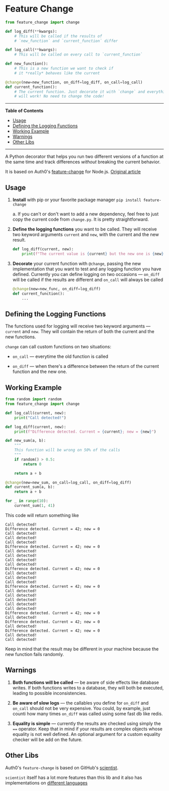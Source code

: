 # Feature Change

``` python
from feature_change import change

def log_diff(**kwargs):
    # This will be called if the results of
    # `new_function` and `current_function` differ

def log_call(**kwargs):
    # This will be called on every call to `current_function`

def new_function():
    # This is a new function we want to check if
    # it *really* behaves like the current

@change(new=new_function, on_diff=log_diff, on_call=log_call)
def current_function():
    # The current function. Just decorate it with `change` and everything
    # will work! No need to change the code!

```

---
**Table of Contents**

* [Usage](#usage)
* [Defining the Logging Functions](#defining-the-logging-functions)
* [Working Example](#working-example)
* [Warnings](#warnings)
* [Other Libs](#other-libs)
---

A Python decorator that helps you run two different versions of a function at
the same time and track differences _without_ breaking the current behavior.

It is based on Auth0's [feature-change](https://github.com/dschenkelman/feature-change)
for Node.js. [Original article](https://auth0.com/blog/feature-changes-at-auth0/)

## Usage

1. **Install** with pip or your favorite package manager `pip install feature-change`

    a. If you can't or don't want to add a new dependency, feel free to just
       copy the current code from `change.py`. It is pretty straightforward.

2. **Define the logging functions** you want to be called. They will receive two keyword
   arguments `current` and `new`, with the current and the new result.

    ```python
    def log_diff(current, new):
        print(f"The current value is {current} but the new one is {new})
    ```

3. **Decorate** your current function with `@change`, passing the new implementation
   that you want to test and any logging function you have defined. Currently
   you can define logging on two occasions ― `on_diff` will be called if the
   results are different and `on_call` will always be called

    ```python
    @change(new=new_func, on_diff=log_diff)
    def current_function():
        ...
    ```

## Defining the Logging Functions

The functions used for logging will receive two keyword arguments ― `current`
and `new`. They will contain the return of both the current and the new functions.

`change` can call custom functions on two situations:

* `on_call` ― everytime the old function is called

* `on_diff` ― when there's a difference between the return of the current function
  and the new one.

## Working Example

```python
from random import random
from feature_change import change

def log_call(current, new):
    print("Call detected!")

def log_diff(current, new):
    print(f"Difference detected. Current = {current}; new = {new}")

def new_sum(a, b):
    """
    This function will be wrong on 50% of the calls
    """
    if random() > 0.5:
        return 0

    return a + b

@change(new=new_sum, on_call=log_call, on_diff=log_diff)
def current_sum(a, b):
    return a + b

for _ in range(10):
    current_sum(1, 41)
```

This code will return something like

```text
Call detected!
Difference detected. Current = 42; new = 0
Call detected!
Call detected!
Call detected!
Difference detected. Current = 42; new = 0
Call detected!
Call detected!
Call detected!
Call detected!
Difference detected. Current = 42; new = 0
Call detected!
Call detected!
Call detected!
Difference detected. Current = 42; new = 0
Call detected!
Call detected!
Call detected!
Call detected!
Call detected!
Difference detected. Current = 42; new = 0
Call detected!
Difference detected. Current = 42; new = 0
Call detected!
Difference detected. Current = 42; new = 0
Call detected!
Call detected!
```

Keep in mind that the result may be different in your machine because the
new function fails randomly.

## Warnings

1. **Both functions will be called** ― be aware of side effects like database
   writes. If both functions writes to a database, they will both be executed,
   leading to possible inconsistencies.

2. **Be aware of slow logs** ― the callables you define for `on_diff` and `on_call`
   should not be very expensive. You could, by example, just counti how many times
   `on_diff` was called using some fast db like redis.

3. **Equality is simple** ― currently the results are checked using simply the
   `==` operator. Keep that in mind if your results are complex objects whose
   equality is not well defined. An optional argument for a custom equality
   checker will be add on the future.

## Other Libs

Auth0's `feature-change` is based on GitHub's [scientist](https://github.com/github/scientist).

`scientist` itself has a lot more features than this lib and it
also has implementations on [different languages](https://github.com/github/scientist#alternatives)
